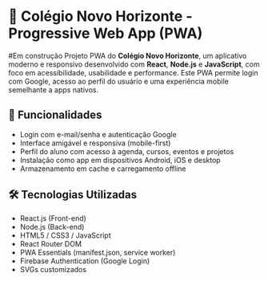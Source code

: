 # 📱 Colégio Novo Horizonte - Progressive Web App (PWA)

#Em construção
Projeto PWA do **Colégio Novo Horizonte**, um aplicativo moderno e responsivo desenvolvido com **React**, **Node.js** e **JavaScript**, com foco em acessibilidade, usabilidade e performance. Este PWA permite login com Google, acesso ao perfil do usuário e uma experiência mobile semelhante a apps nativos.

## 🚀 Funcionalidades

- Login com e-mail/senha e autenticação Google
- Interface amigável e responsiva (mobile-first)
- Perfil do aluno com acesso à agenda, cursos, eventos e projetos
- Instalação como app em dispositivos Android, iOS e desktop
- Armazenamento em cache e carregamento offline

## 🛠️ Tecnologias Utilizadas

- React.js (Front-end)
- Node.js (Back-end)
- HTML5 / CSS3 / JavaScript
- React Router DOM
- PWA Essentials (manifest.json, service worker)
- Firebase Authentication (Google Login)
- SVGs customizados

